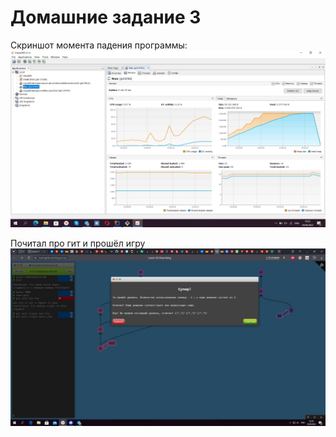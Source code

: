 # Домашние задание 3

Скриншот момента падения программы:
![!Alt text](./resources/screenOfMonitor.png)


Почитал про гит и прошёл игру
![Alt text](./resources/screenOfGameFinish.jpg)